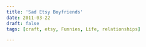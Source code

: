 ```yaml
---
title: 'Sad Etsy Boyfriends'
date: 2011-03-22
draft: false
tags: [craft, etsy, Funnies, Life, relationships]

---
```


